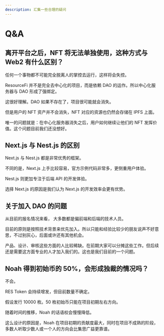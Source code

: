 ```yaml
---
description: 汇集一些合理的疑问
---
```


# Q\&A

## 离开平台之后，NFT 将无法单独使用，这种方式与 Web2 有什么区别？

任何一个事物都不可能完全脱离人的掌控去运行，这样将会失控。

ResourceFi 并不是完全去中心化的项目，而是依赖 DAO 的运作。所以中心化服务器与 DAO 形成了强绑定。

这很好理解。DAO 如果不存在了，项目很可能就会消失。

但是用户的 NFT 资产并不会消失，NFT 对应的资源也仍然会存储在 IPFS 上面。

唯一的问题就是：在中心化服务器消失之后，用户如何继续让他们的 NFT 发挥价值。这个问题目前我们还没想好。



## Next.js 与 Nest.js 的区别

Next.js 与 Nest.js 都是非常优秀的框架。

不同的是，Next.js 上手比较容易，官方示例代码非常多，更侧重用户体验。

Nest.js 则更加专注于后端 API 的开发体验。

选择 Next.js 的原因是我们认为 Next.js 的开发效率会更有优势。



## 关于加入 DAO 的问题

从目前的报名情况来看， 大多数都是偏前端和后端的技术人员。

目前的原则是按照技术背景来优先加入。所以只能和经验比较少的朋友说声不好意思，不过别灰心，后面或许还有其他机会。

产品、设计、审核这些方面的人比较稀缺。在前期大家可以分摊这些工作。但后续还是需要这方面专业的人才加入我们的。这也是我们目前的一个问题。



## Noah 得到初始币的 50%，会形成独裁的情况吗？

不会。

RES Token 会持续增发，但目前数量不确定。

假设发行 10000 枚。50 枚初始币只能在项目初期左右方向。

随着时间的推移，Noah 的话语权会慢慢降低。

这么设计的原因是，Noah 在项目初期的贡献度最大，同时在项目不成熟的阶段，多数人听取少数人或一个人的方向会比集思广益更靠谱。





